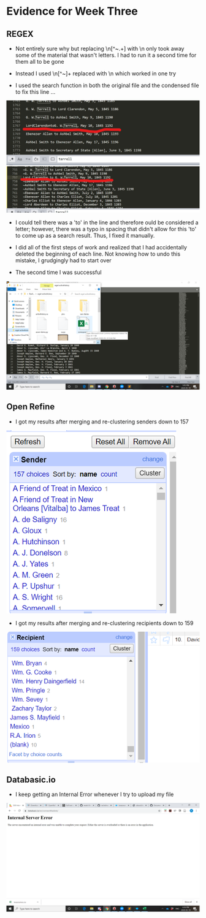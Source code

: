 # Evidence for Week Three

## REGEX

- Not entirely sure why but replacing \n[^~.+] with \n only took away some of the material that wasn't letters. I had to run it a second time for them all to be gone

- Instead I used \n[^~]+ replaced with \n which worked in one try

- I used the search function in both the original file and the condensed file to fix this line ...

![image i just uploaded](fix2.jpg)
![image i just uploaded](fix1.jpg)

   - I could tell there was a 'to' in the line and therefore ould be considered a letter; however, there was a typo in spacing that didn't allow for this 'to' to come up as a search result. Thus, I fixed it manually.

- I did all of the first steps of work and realized that I had accidentally deleted the beginning of each line. Not knowing how to undo this mistake, I grudgingly had to start over

- The second time I was successful

![image i just uploaded](evidence1.png)

## Open Refine

- I got my results after merging and re-clustering senders down to 157

![image i just uploaded](evidence2.png)

- I got my results after merging and re-clustering recipients down to 159

![image i just uploaded](evidence3.png)

## Databasic.io

- I keep getting an Internal Error whenever I try to upload my file

![image i just uploaded](help3.png)
